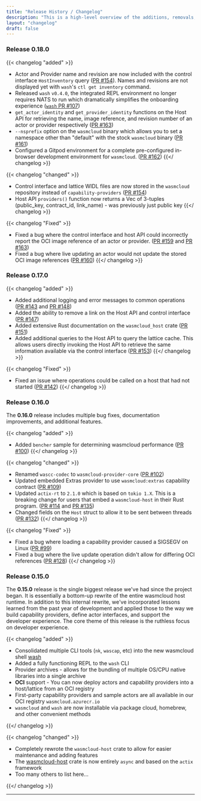 ```yaml
---
title: "Release History / Changelog"
description: "This is a high-level overview of the additions, removals, and changes for releases of wasmcloud and related tooling. This is not a complete list. For all of the specific details, check out the release notes for each release in the appropriate repository."
layout: "changelog"
draft: false
---
```


### Release 0.18.0
{{< changelog "added" >}}
* Actor and Provider name and revision are now included with the control interface `HostInventory` query ([PR #154](https://github.com/wasmCloud/wasmCloud/pull/154)). Names and revisions are not displayed yet with `wash`'s `ctl get inventory` command.
* Released `wash` `v0.4.0`, the integrated REPL environment no longer requires NATS to run which dramatically simplifies the onboarding experience ([`wash` PR #107](https://github.com/wasmCloud/wash/pull/107))
* `get_actor_identity` and `get_provider_identity` functions on the Host API for retrieving the name, image reference, and revision number of an actor or provider respectively ([PR #163](https://github.com/wasmCloud/wasmCloud/pull/163))
* `--nsprefix` option on the `wasmcloud` binary which allows you to set a namespace other than "default" with the stock `wasmcloud` binary ([PR #161](https://github.com/wasmCloud/wasmCloud/pull/161))
* Configured a Gitpod environment for a complete pre-configured in-browser development environment for `wasmcloud`. ([PR #162](https://github.com/wasmCloud/wasmCloud/pull/162))
{{</ changelog >}}

{{< changelog "changed" >}}
* Control interface and lattice WIDL files are now stored in the `wasmcloud` repository instead of `capability-providers` ([PR #154](https://github.com/wasmCloud/wasmCloud/pull/154))
* Host API `providers()` function now returns a Vec of 3-tuples (public_key, contract_id, link_name) - was previously just public key
{{</ changelog >}}

{{< changelog "Fixed" >}}
* Fixed a bug where the control interface and host API could incorrectly report the OCI image reference of an actor or provider. ([PR #159](https://github.com/wasmCloud/wasmCloud/pull/159) and [PR #163](https://github.com/wasmCloud/wasmCloud/pull/163))
* Fixed a bug where live updating an actor would not update the stored OCI image references ([PR #160](https://github.com/wasmCloud/wasmCloud/pull/160))
{{</ changelog >}}


### Release 0.17.0
{{< changelog "added" >}}
* Added additional logging and error messages to common operations ([PR #143](https://github.com/wasmCloud/wasmCloud/pull/143) and [PR #148](https://github.com/wasmCloud/wasmCloud/pull/148))
* Added the ability to remove a link on the Host API and control interface ([PR #147](https://github.com/wasmCloud/wasmCloud/pull/147))
* Added extensive Rust documentation on the `wasmcloud_host` crate ([PR #151](https://github.com/wasmCloud/wasmCloud/pull/151))
* Added additional queries to the Host API to query the lattice cache. This allows users directly invoking the Host API to retrieve the same information available via the control interface ([PR #153](https://github.com/wasmCloud/wasmCloud/pull/153))
{{</ changelog >}}

{{< changelog "Fixed" >}}
* Fixed an issue where operations could be called on a host that had not started ([PR #142](https://github.com/wasmCloud/wasmCloud/pull/142))
{{</ changelog >}}

### Release 0.16.0
The **0.16.0** release includes multiple bug fixes, documentation improvements, and additional features.

{{< changelog "added" >}}
* Added `bencher` sample for determining wasmcloud performance ([PR #100](https://github.com/wasmCloud/wasmCloud/pull/100))
{{</ changelog >}}

{{< changelog "changed" >}}
* Renamed `wascc-codec` to `wasmcloud-provider-core` ([PR #102](https://github.com/wasmCloud/wasmCloud/pull/102))
* Updated embedded Extras provider to use `wasmcloud:extras` capability contract ([PR #109](https://github.com/wasmCloud/wasmCloud/pull/109))
* Updated `actix-rt` to `2.1.0` which is based on `tokio 1.X`. This is a breaking change for users that embed a `wasmcloud-host` in their Rust program. ([PR #114](https://github.com/wasmCloud/wasmCloud/pull/114) and [PR #135](https://github.com/wasmCloud/wasmCloud/pull/135))
* Changed fields on the `Host` struct to allow it to be sent between threads ([PR #132](https://github.com/wasmCloud/wasmCloud/pull/132))
{{</ changelog >}}

{{< changelog "Fixed" >}}
* Fixed a bug where loading a capability provider caused a SIGSEGV on Linux ([PR #99](https://github.com/wasmCloud/wasmCloud/pull/99))
* Fixed a bug where the live update operation didn't allow for differing OCI references ([PR #128](https://github.com/wasmCloud/wasmCloud/pull/128))
{{</ changelog >}}

### Release 0.15.0

The **0.15.0** release is the single biggest release we've had since the project began. It is essentially a bottom-up rewrite of the entire wasmcloud host runtime. In addition to this internal rewrite, we've incorporated lessons learned from the past year of development and applied those to the way we build capability providers, define actor interfaces, and support the developer experience. The core theme of this release is the ruthless focus on developer experience.

{{< changelog "added" >}}

* Consolidated multiple CLI tools (`nk`, `wascap`, etc) into the new wasmcloud shell [wash](https://github.com/wasmcloud/wash)
* Added a fully functioning REPL to the `wash` CLI
* Provider archives - allows for the bundling of multiple OS/CPU native libraries into a single archive
* **OCI** support - You can now deploy actors and capability providers into a host/lattice from an OCI registry
* First-party capability providers and sample actors are all available in our OCI registry `wasmcloud.azurecr.io`
* `wasmcloud` and `wash` are now installable via package cloud, homebrew, and other convenient methods

{{</ changelog >}}

{{< changelog "changed" >}}

* Completely rewrote the `wasmcloud-host` crate to allow for easier maintenance and adding features
* The [wasmcloud-host](https://crates.io/crates/wasmcloud-host) crate is now entirely `async` and based on the `actix` framework
* Too many others to list here...

{{</ changelog >}}

<hr/>
<!-- Below are all of the changelog markdown formats that we use -->
<!-- {{< changelog "added" >}}
{{</ changelog >}} -->

<!-- {{< changelog "changed" >}}
{{</ changelog >}} -->

<!-- {{< changelog "Removed" >}}
{{</ changelog >}} -->

<!-- {{< changelog "Fixed" >}}
{{</ changelog >}} -->

<!-- {{< changelog "Security" >}}
{{</ changelog >}} -->

<!-- {{< changelog "Unreleased" >}}
{{</ changelog >}} -->